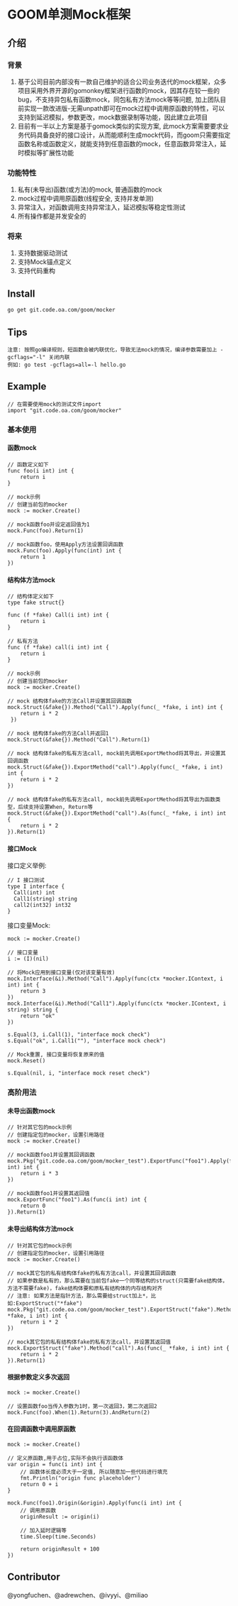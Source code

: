 # GOOM单测Mock框架
## 介绍
### 背景
1. 基于公司目前内部没有一款自己维护的适合公司业务迭代的mock框架，众多项目采用外界开源的gomonkey框架进行函数的mock，因其存在较一些的bug，不支持异包私有函数mock，同包私有方法mock等等问题, 加上团队目前实现一款改进版-无需unpath即可在mock过程中调用原函数的特性，可以支持到延迟模拟，参数更改，mock数据录制等功能，因此建立此项目
2. 目前有一半以上方案是基于gomock类似的实现方案, 此mock方案需要要求业务代码具备良好的接口设计，从而能顺利生成mock代码，而goom只需要指定函数名称或函数定义，就能支持到任意函数的mock，任意函数异常注入，延时模拟等扩展性功能

### 功能特性
1. 私有(未导出)函数(或方法)的mock, 普通函数的mock
2. mock过程中调用原函数(线程安全, 支持并发单测)
3. 异常注入，对函数调用支持异常注入，延迟模拟等稳定性测试
4. 所有操作都是并发安全的

### 将来
1. 支持数据驱动测试
2. 支持Mock锚点定义
3. 支持代码重构

## Install
```bash
go get git.code.oa.com/goom/mocker
```

## Tips
```
注意: 按照go编译规则，短函数会被内联优化，导致无法mock的情况，编译参数需要加上 -gcflags="-l" 关闭内联
例如: go test -gcflags=all=-l hello.go
```

## Example
```golang
// 在需要使用mock的测试文件import
import "git.code.oa.com/goom/mocker"
```
### 基本使用
#### 函数mock
```golang
// 函数定义如下
func foo(i int) int {
    return i
}

// mock示例
// 创建当前包的mocker
mock := mocker.Create()

// mock函数foo并设定返回值为1
mock.Func(foo).Return(1)

// mock函数foo，使用Apply方法设置回调函数
mock.Func(foo).Apply(func(int) int {
    return 1
})
```

#### 结构体方法mock
```golang
// 结构体定义如下
type fake struct{}

func (f *fake) Call(i int) int {
    return i
}

// 私有方法
func (f *fake) call(i int) int {
    return i
}

// mock示例
// 创建当前包的mocker
mock := mocker.Create()

// mock 结构体fake的方法Call并设置其回调函数
mock.Struct(&fake{}).Method("Call").Apply(func(_ *fake, i int) int {
    return i * 2
 })

// mock 结构体fake的方法Call并返回1
mock.Struct(&fake{}).Method("Call").Return(1)

// mock 结构体fake的私有方法call, mock前先调用ExportMethod将其导出，并设置其回调函数
mock.Struct(&fake{}).ExportMethod("call").Apply(func(_ *fake, i int) int {
    return i * 2
})

// mock 结构体fake的私有方法call, mock前先调用ExportMethod将其导出为函数类型，后续支持设置When, Return等
mock.Struct(&fake{}).ExportMethod("call").As(func(_ *fake, i int) int {
    return i * 2
}).Return(1)
```

#### 接口Mock
接口定义举例:
```golang
// I 接口测试
type I interface {
  Call(int) int
  Call1(string) string
  call2(int32) int32
}
```
接口变量Mock:
```golang
mock := mocker.Create()

// 接口变量
i := (I)(nil)

// 将Mock应用到接口变量(仅对该变量有效)
mock.Interface(&i).Method("Call").Apply(func(ctx *mocker.IContext, i int) int {
    return 3
})
mock.Interface(&i).Method("Call1").Apply(func(ctx *mocker.IContext, i string) string {
    return "ok"
})

s.Equal(3, i.Call(1), "interface mock check")
s.Equal("ok", i.Call1(""), "interface mock check")

// Mock重置, 接口变量将恢复原来的值
mock.Reset()

s.Equal(nil, i, "interface mock reset check")
```

### 高阶用法
#### 未导出函数mock
```golang
// 针对其它包的mock示例
// 创建指定包的mocker，设置引用路径
mock := mocker.Create()

// mock函数foo1并设置其回调函数
mock.Pkg("git.code.oa.com/goom/mocker_test").ExportFunc("foo1").Apply(func(i int) int {
    return i * 3
})

// mock函数foo1并设置其返回值
mock.ExportFunc("foo1").As(func(i int) int {
    return 0
}).Return(1)
```

#### 未导出结构体方法mock
```golang
// 针对其它包的mock示例
// 创建指定包的mocker，设置引用路径
mock := mocker.Create()

// mock其它包的私有结构体fake的私有方法call，并设置其回调函数
// 如果参数是私有的，那么需要在当前包fake一个同等结构的struct(只需要fake结构体，方法不需要fake)，fake结构体要和原私有结构体的内存结构对齐
// 注意: 如果方法是指针方法，那么需要给struct加上*，比如:ExportStruct("*fake")
mock.Pkg("git.code.oa.com/goom/mocker_test").ExportStruct("fake").Method("call").Apply(func(_ *fake, i int) int {
    return i * 2
})

// mock其它包的私有结构体fake的私有方法call，并设置其返回值
mock.ExportStruct("fake").Method("call").As(func(_ *fake, i int) int {
    return i * 2
}).Return(1)
```

#### 根据参数定义多次返回
```golang
mock := mocker.Create()

// 设置函数foo当传入参数为1时，第一次返回3，第二次返回2
mock.Func(foo).When(1).Return(3).AndReturn(2)
```

#### 在回调函数中调用原函数
```golang
mock := mocker.Create()

// 定义原函数,用于占位,实际不会执行该函数体
var origin = func(i int) int {
    // 函数体长度必须大于一定值, 所以随意加一些代码进行填充
    fmt.Println("origin func placeholder")
    return 0 + i
}

mock.Func(foo1).Origin(&origin).Apply(func(i int) int {
    // 调用原函数
    originResult := origin(i)

    // 加入延时逻辑等
    time.Sleep(time.Seconds)

    return originResult + 100
})
```


## Contributor
@yongfuchen、@adrewchen、@ivyyi、@miliao
